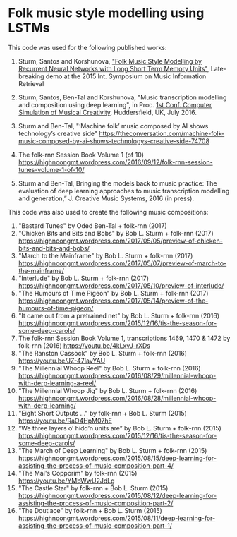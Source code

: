 # Folk music style modelling using LSTMs

This code was used for the following published works:

1. Sturm, Santos and Korshunova, ["Folk Music Style Modelling by Recurrent Neural Networks with Long Short Term Memory Units"](http://ismir2015.uma.es/LBD/LBD13.pdf), Late-breaking demo at the 2015 Int. Symposium on Music Information Retrieval

2. Sturm, Santos, Ben-Tal and Korshunova, "Music transcription modelling and composition using deep learning", in Proc. [1st Conf. Computer Simulation of Musical Creativity](https://csmc2016.wordpress.com), Huddersfield, UK, July 2016.

3. Sturm and Ben-Tal, "‘Machine folk’ music composed by AI shows technology’s creative side" https://theconversation.com/machine-folk-music-composed-by-ai-shows-technologys-creative-side-74708

4. The folk-rnn Session Book Volume 1 (of 10) https://highnoongmt.wordpress.com/2016/09/12/folk-rnn-session-tunes-volume-1-of-10/

4. Sturm and Ben-Tal, Bringing the models back to music practice: The evaluation of deep learning approaches to music transcription modelling and generation,” J. Creative Music Systems, 2016 (in press).

This code was also used to create the following music compositions:

1. "Bastard Tunes" by Oded Ben-Tal + folk-rnn (2017)
1. "Chicken Bits and Bits and Bobs" by Bob L. Sturm + folk-rnn (2017) https://highnoongmt.wordpress.com/2017/05/05/preview-of-chicken-bits-and-bits-and-bobs/
3. "March to the Mainframe" by Bob L. Sturm + folk-rnn (2017) https://highnoongmt.wordpress.com/2017/05/07/preview-of-march-to-the-mainframe/
4. "Interlude" by Bob L. Sturm + folk-rnn (2017) https://highnoongmt.wordpress.com/2017/05/10/preview-of-interlude/
5. "The Humours of Time Pigeon" by Bob L. Sturm + folk-rnn (2017) https://highnoongmt.wordpress.com/2017/05/14/preview-of-the-humours-of-time-pigeon/
6. "It came out from a pretrained net" by Bob L. Sturm + folk-rnn (2016) https://highnoongmt.wordpress.com/2015/12/16/tis-the-season-for-some-deep-carols/
6. The folk-rnn Session Book Volume 1, transcriptions 1469, 1470 & 1472 by folk-rnn (2016) https://youtu.be/4kLxvJ-rXDs
6. "The Ranston Cassock" by Bob L. Sturm + folk-rnn (2016) https://youtu.be/JZ-47IavYAU
6. "The Millennial Whoop Reel" by Bob L. Sturm + folk-rnn (2016) https://highnoongmt.wordpress.com/2016/08/29/millennial-whoop-with-derp-learning-a-reel/
6. "The Millennial Whoop Jig" by Bob L. Sturm + folk-rnn (2016) https://highnoongmt.wordpress.com/2016/08/28/millennial-whoop-with-derp-learning/
6. "Eight Short Outputs ..." by folk-rnn + Bob L. Sturm (2015) https://youtu.be/RaO4HpM07hE
7. “We three layers o’ hidd’n units are” by Bob L. Sturm + folk-rnn (2015) https://highnoongmt.wordpress.com/2015/12/16/tis-the-season-for-some-deep-carols/
8. "The March of Deep Learning" by Bob L. Sturm + folk-rnn (2015) https://highnoongmt.wordpress.com/2015/08/15/deep-learning-for-assisting-the-process-of-music-composition-part-4/
8. "The Mal's Copporim" by folk-rnn (2015) https://youtu.be/YMbWwU2JdLg
9. "The Castle Star" by folk-rnn + Bob L. Sturm (2015) https://highnoongmt.wordpress.com/2015/08/12/deep-learning-for-assisting-the-process-of-music-composition-part-2/
10. "The Doutlace" by folk-rnn + Bob L. Sturm (2015) https://highnoongmt.wordpress.com/2015/08/11/deep-learning-for-assisting-the-process-of-music-composition-part-1/

